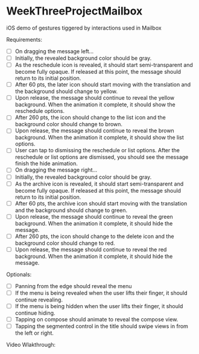 # WeekThreeProjectMailbox
iOS demo of gestures tiggered by interactions used in Mailbox

Requirements:

*[ ] On dragging the message left...
*[ ] Initially, the revealed background color should be gray.
*[ ] As the reschedule icon is revealed, it should start semi-transparent and become fully opaque. If released at this point, the message should return to its initial position.
*[ ] After 60 pts, the later icon should start moving with the translation and the background should change to yellow.
*[ ] Upon release, the message should continue to reveal the yellow background. When the animation it complete, it should show the reschedule options.
*[ ] After 260 pts, the icon should change to the list icon and the background color should change to brown.
*[ ] Upon release, the message should continue to reveal the brown background. When the animation it complete, it should show the list options.
*[ ] User can tap to dismissing the reschedule or list options. After the reschedule or list options are dismissed, you should see the message finish the hide animation.
*[ ] On dragging the message right...
*[ ] Initially, the revealed background color should be gray.
*[ ] As the archive icon is revealed, it should start semi-transparent and become fully opaque. If released at this point, the message should return to its initial position.
*[ ] After 60 pts, the archive icon should start moving with the translation and the background should change to green.
*[ ] Upon release, the message should continue to reveal the green background. When the animation it complete, it should hide the message.
*[ ] After 260 pts, the icon should change to the delete icon and the background color should change to red.
*[ ] Upon release, the message should continue to reveal the red background. When the animation it complete, it should hide the message.

Optionals:

*[ ] Panning from the edge should reveal the menu
*[ ] If the menu is being revealed when the user lifts their finger, it should continue revealing.
*[ ] If the menu is being hidden when the user lifts their finger, it should continue hiding.
*[ ] Tapping on compose should animate to reveal the compose view.
*[ ] Tapping the segmented control in the title should swipe views in from the left or right.

Video Wlakthrough:
